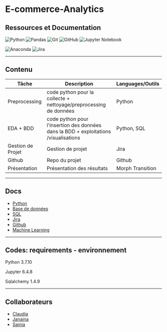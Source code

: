 # E-commerce-Analytics

## Ressources et Documentation

![Python](https://img.shields.io/badge/Python-3776AB?style=style=flat&logo=python&logoColor=white)
![Pandas](https://img.shields.io/badge/Pandas-2C2D72?style=flat&logo=pandas&logoColor=white)
![Git](https://img.shields.io/badge/-Git-333333?style=flat&logo=git)
![GitHub](https://img.shields.io/badge/-GitHub-333333?style=flat&logo=github)
![Jupyter Notebook](https://img.shields.io/badge/jupyter-%23FA0F00.svg?style=flat&logo=jupyter&logoColor=white)


![Anaconda](https://img.shields.io/badge/Anaconda-%2344A833.svg?style=for-the-badge&logo=anaconda&logoColor=white)
![Jira](https://img.shields.io/badge/jira-%230A0FFF.svg?style=for-the-badge&logo=jira&logoColor=white)

--------------------------------------------------------------------------------

## Contenu

| Tâche                     | Description|Languages/Outils|
|-------------------------|  --------|---|
|Preprocessing         |code python pour la collecte  + nettoyage/preprocessing de données |Python|
|EDA + BDD        |code python pour l'insertion des données dans la BDD + exploitations /visualisations |Python, SQL|
|Gestion de Projet         |Gestion de projet |Jira|
|Github         |Repo du projet |Github|
|Présentation         |Présentation des résultats |Morph Transition|

--------------------------------------------------------------------------------

## Docs

- [Python](https://www.python.org/) 
- [Base de données](https://support.microsoft.com/fr-fr/office/principes-fondamentaux-des-bases-de-donn%C3%A9es-a849ac16-07c7-4a31-9948-3c8c94a7c204)
- [SQL](https://sql.sh/) 
- [Jira](https://www.atlassian.com/fr/agile/tutorials) 
- [Github](https://docs.github.com/en)
- [Machine Learning]([https://www.atlassian.com/fr/git](https://www.kaggle.com/learn/intro-to-machine-learning))

--------------------------------------------------------------------------------

## Codes: requirements - environnement

Python 3.7.10

Jupyter 6.4.8

Sqlalchemy 1.4.9

--------------------------------------------------------------------------------

## Collaborateurs

 - [Claudia](https://github.com/75andybermond) 
 - [Janaina](https://github.com/janasabino/) 
 - [Samia](https://github.com/MHlt578) 
